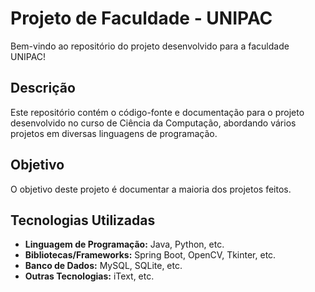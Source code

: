 # Projeto de Faculdade - UNIPAC

Bem-vindo ao repositório do projeto desenvolvido para a faculdade UNIPAC!

## Descrição

Este repositório contém o código-fonte e documentação para o projeto desenvolvido no curso de Ciência da Computação, abordando vários projetos em diversas linguagens de programação.

## Objetivo

O objetivo deste projeto é documentar a maioria dos projetos feitos. 

## Tecnologias Utilizadas

- **Linguagem de Programação:** Java, Python, etc.
- **Bibliotecas/Frameworks:** Spring Boot, OpenCV, Tkinter, etc.
- **Banco de Dados:** MySQL, SQLite, etc.
- **Outras Tecnologias:** iText, etc.
